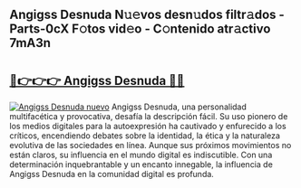 ## Angigss Desnuda N𝚞𝚎vos desn𝚞dos filtr𝚊dos - Parts-0cX F𝚘tos vid𝚎o - C𝚘ntenido atr𝚊ctivo 7mA3n

# <h2><a href="http://mbd8le.tromn.icu/?c=Angigss+Desnuda">🔗👉👉👉 Angigss Desnuda 🔗🔗</a></h2>

[![Angigss Desnuda nuevo](https://i.imgur.com/pEAQMta.gif)](http://mbd8le.tromn.icu/?c=Angigss+Desnuda)
Angigss Desnuda, una personalidad multifacética y provocativa, desafía la descripción fácil. Su uso pionero de los medios digitales para la autoexpresión ha cautivado y enfurecido a los críticos, encendiendo debates sobre la identidad, la ética y la naturaleza evolutiva de las sociedades en línea. Aunque sus próximos movimientos no están claros, su influencia en el mundo digital es indiscutible. Con una determinación inquebrantable y un encanto innegable, la influencia de Angigss Desnuda en la comunidad digital es profunda.
